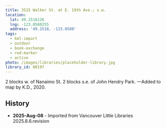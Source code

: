 ```yaml
---
title: 3515 Walker St. at E. 19th Ave.; s.w.
location:
  lat: 49.2518126
  lng: -123.0580255
  address: '49.2518, -123.0580'
tags:
  - kml-import
  - outdoor
  - book-exchange
  - red-marker
  - active
photo: /images/libraries/placeholder-library.jpg
library_id: 00197
---
```

2 blocks w. of Nanaimo St.
2 blocks s.e. of John Hendry Park.
—Added to map by K.D., 2020.

## History
- **2025-Aug-08** - Imported from Vancouver Little Libraries 2025.8.6.revision
